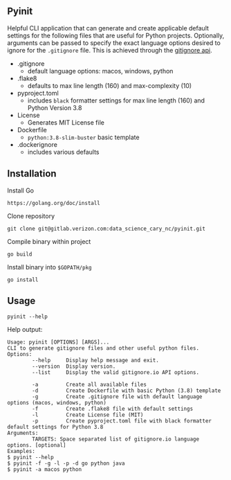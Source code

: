 ## Pyinit
Helpful CLI application that can generate and create applicable default settings for the following files that are useful for Python projects.
Optionally, arguments can be passed to specify the exact language options desired to ignore for the `.gitignore` file. This is achieved 
through the [gitignore api](https://docs.gitignore.io/use/api).
- .gitignore
   - default language options: macos, windows, python
- .flake8
  - defaults to max line length (160) and max-complexity (10)
- pyproject.toml
  - includes `black` formatter settings for max line length (160) and Python Version 3.8
- License
  - Generates MIT License file
- Dockerfile
  - `python:3.8-slim-buster` basic template
- .dockerignore
  - includes various defaults

## Installation
Install Go 
```
https://golang.org/doc/install
```
Clone repository 
```
git clone git@gitlab.verizon.com:data_science_cary_nc/pyinit.git
```
Compile binary within project
```
go build
```
Install binary into `$GOPATH/pkg`
```
go install
```

## Usage
```
pyinit --help
```

Help output:
```
Usage: pyinit [OPTIONS] [ARGS]...
CLI to generate gitignore files and other useful python files.
Options:
        --help     Display help message and exit.
        --version  Display version.
        --list     Display the valid gitignore.io API options.

        -a         Create all available files
        -d         Create Dockerfile with basic Python (3.8) template
        -g         Create .gitignore file with default language options (macos, windows, python)
        -f         Create .flake8 file with default settings
        -l         Create License file (MIT)
        -p         Create pyproject.toml file with black formatter default settings for Python 3.8
Arguments:
        TARGETS: Space separated list of gitignore.io language options. [optional]
Examples:
$ pyinit --help
$ pyinit -f -g -l -p -d go python java
$ pyinit -a macos python

```